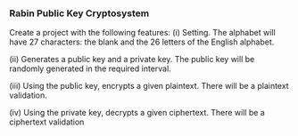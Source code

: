 ### Rabin Public Key Cryptosystem

Create a project with the following features:
  (i) Setting. The alphabet will have 27 characters: the blank and the 26 letters of the English
alphabet.

  (ii) Generates a public key and a private key. The public key will be randomly generated in the
required interval.

  (iii) Using the public key, encrypts a given plaintext. There will be a plaintext validation.

  (iv) Using the private key, decrypts a given ciphertext. There will be a ciphertext validation
